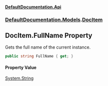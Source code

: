 #### [DefaultDocumentation\.Api](../../../index.md 'index')
### [DefaultDocumentation\.Models](../../../index.md#DefaultDocumentation.Models 'DefaultDocumentation\.Models').[DocItem](index.md 'DefaultDocumentation\.Models\.DocItem')

## DocItem\.FullName Property

Gets the full name of the current instance\.

```csharp
public string FullName { get; }
```

#### Property Value
[System\.String](https://docs.microsoft.com/en-us/dotnet/api/System.String 'System\.String')